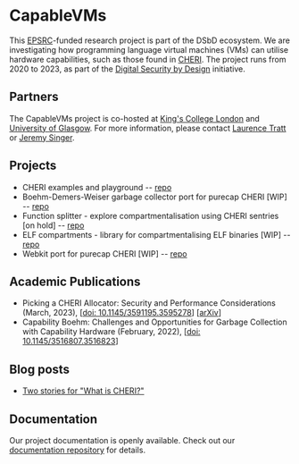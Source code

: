 # CapableVMs

This [EPSRC](https://epsrc.ukri.org/)-funded research project is part of the DSbD ecosystem. We are investigating how programming language virtual machines (VMs) can utilise hardware capabilities, such as those found in [CHERI](https://www.cl.cam.ac.uk/research/security/ctsrd/cheri/). The project runs from 2020 to 2023, as part of the [Digital Security by Design](https://www.ukri.org/innovation/industrial-strategy-challenge-fund/digital-security-by-design/) initiative.

## Partners

The CapableVMs project is co-hosted at [King's College London](https://www.kcl.ac.uk/) and [University of Glasgow](https://www.glasgow.ac.uk). For more information, please contact
[Laurence Tratt](https://tratt.net/laurie/)
or [Jeremy Singer](http://www.dcs.gla.ac.uk/~jsinger/).

## Projects

- CHERI examples and playground -- [repo](https://github.com/capablevms/cheri-examples)
- Boehm-Demers-Weiser garbage collector port for purecap CHERI [WIP] -- [repo](https://github.com/capablevms/bdwgc)
- Function splitter - explore compartmentalisation using CHERI sentries [on hold] -- [repo](https://github.com/capablevms/llvm-function-split)
- ELF compartments - library for compartmentalising ELF binaries [WIP] -- [repo](https://github.com/capablevms/CHERI-ELF-comp)
- Webkit port for purecap CHERI [WIP] -- [repo](https://github.com/capablevms/webkit)

## Academic Publications

- Picking a CHERI Allocator: Security and Performance Considerations (March, 2023), [[doi: 10.1145/3591195.3595278](https://doi.org/10.1145/3591195.3595278)] [[arXiv](https://arxiv.org/abs/2303.15130)]
- Capability Boehm: Challenges and Opportunities for Garbage Collection with Capability Hardware (February, 2022), [[doi: 10.1145/3516807.3516823](https://doi.org/10.1145/3516807.3516823)]

## Blog posts

- [Two stories for "What is CHERI?"](https://tratt.net/laurie/blog/2023/two_stories_for_what_is_cheri.html)

## Documentation

Our project documentation is openly available. Check out our [documentation repository](https://github.com/capablevms/docs) for details.
